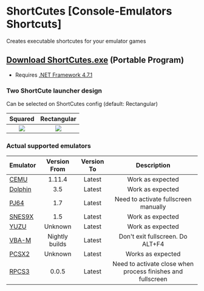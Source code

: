 # **ShortCutes [Console-Emulators Shortcuts]**
 Creates executable shortcutes for your emulator games

## **[Download ShortCutes.exe](https://github.com/Haruki1707/ShortCutes/releases/latest/download/ShortCutes.exe)** (Portable Program)
* Requires [.NET Framework 4.7.1](https://dotnet.microsoft.com/download/dotnet-framework/net471)

### **Two ShortCute launcher design**
Can be selected on ShortCutes config (default: Rectangular)

Squared | Rectangular
:--------:|:----------:
![](https://raw.githubusercontent.com/Haruki1707/ShortCutes/main/ShortCutes/Resources/square.png) | ![](https://github.com/Haruki1707/ShortCutes/blob/main/ShortCutes/Resources/rectangular.png?raw=true)

### **Actual supported emulators**

Emulator | Version From | Version To | Description
---------|:------------:|:---------: | :---------:
[CEMU](https://cemu.info/) | 1.11.4 | Latest | Work as expected
[Dolphin](https://dolphin-emu.org) | 3.5 | Latest | Work as expected
[PJ64](https://www.pj64-emu.com) | 1.7 | Latest | Need to activate fullscreen manually
[SNES9X](https://www.snes9x.com) | 1.5 | Latest | Work as expected
[YUZU](https://yuzu-emu.org/) | Unknown | Latest | Work as expected
[VBA-M](https://vba-m.com/) | Nightly builds | Latest | Don't exit fullscreen. Do ALT+F4
[PCSX2](https://pcsx2.net/) | Unknown | Latest | Works as expected
[RPCS3](https://rpcs3.net/) | 0.0.5 | Latest | Need to activate close when process finishes and fullscreen